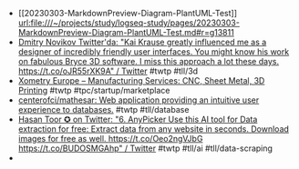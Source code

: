 

- [[20230303-MarkdownPreview-Diagram-PlantUML-Test]] <url:file:///~/projects/study/logseq-study/pages/20230303-MarkdownPreview-Diagram-PlantUML-Test.md#r=g13811>
- [Dmitry Novikov Twitter'da: "Kai Krause greatly influenced me as a designer of incredibly friendly user interfaces. You might know his work on fabulous Bryce 3D software. I miss this approach a lot these days. https://t.co/oJR55rXK9A" / Twitter](https://twitter.com/novikoff/status/1631062773672169472) #twtp #tll/3d
- [Xometry Europe – Manufacturing Services: CNC, Sheet Metal, 3D Printing](https://xometry.eu/en/) #twtp #tpc/startup/marketplace
- [centerofci/mathesar: Web application providing an intuitive user experience to databases.](https://github.com/centerofci/mathesar) #twtp #tll/database
- [Hasan Toor ✪ on Twitter: "6. AnyPicker Use this AI tool for Data extraction for free: Extract data from any website in seconds. Download images for free as well. https://t.co/Oeo2ngVJbG https://t.co/BUDOSMGAhp" / Twitter](https://twitter.com/hasantoxr/status/1631286195107037184) #twtp #tll/ai #tll/data-scraping
-